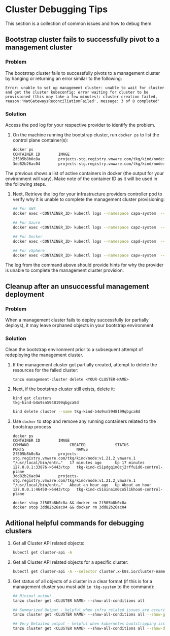# Cluster Debugging Tips

This section is a collection of common issues and how to debug them.

## Bootstrap cluster fails to successfully pivot to a management cluster

### Problem

The bootstrap cluster fails to successfully pivots to a management cluster by
hanging or returning an error similar to the following:

```shell
Error: unable to set up management cluster: unable to wait for cluster and get the cluster kubeconfig: error waiting for cluster to be provisioned (this may take a few minutes): cluster creation failed, reason:'NatGatewaysReconciliationFailed', message:'3 of 8 completed'
```

### Solution

Access the pod log for your respective provider to identify the problem.

1. On the machine running the bootstrap cluster, run `docker ps` to list the
   control plane container(s):

    ```sh
    docker ps
    CONTAINER ID        IMAGE                                                             COMMAND                  CREATED             STATUS              PORTS                       NAMES
    2f505b8b0c8a        projects-stg.registry.vmware.com/tkg/kind/node:v1.21.2_vmware.1   "/usr/local/bin/entr…"   17 minutes ago      Up 17 minutes       127.0.0.1:33876->6443/tcp   tkg-kind-c51pdgq1m0cj2rffu1d0-control-plane
    3dd82b26ac04        projects-stg.registry.vmware.com/tkg/kind/node:v1.21.2_vmware.1   "/usr/local/bin/entr…"   About an hour ago   Up About an hour    127.0.0.1:46450->6443/tcp   tkg-kind-c51oina1m0co5l1khoa0-control-plane
    ```

The previous shows a list of active containers in docker (the output for your
environment will vary). Make note of the container ID as it will be used in the
following steps.

1. Next, Retrieve the log for your infrastructure providers controller pod to verify why it is unable to complete
   the management cluster provisioning:

   ```sh
   ## For AWS
   docker exec <CONTAINER_ID> kubectl logs --namespace capa-system  --selector cluster.x-k8s.io/provider=infrastructure-aws,control-plane=controller-manager -c manager --kubeconfig /etc/kubernetes/admin.conf

   ## For Azure
   docker exec <CONTAINER_ID> kubectl logs --namespace capz-system  --selector cluster.x-k8s.io/provider=infrastructure-azure,control-plane=controller-manager -c manager --kubeconfig /etc/kubernetes/admin.conf

   ## For Docker
   docker exec <CONTAINER_ID> kubectl logs --namespace capd-system  --selector cluster.x-k8s.io/provider=infrastructure-docker,control-plane=controller-manager -c manager --kubeconfig /etc/kubernetes/admin.conf

   ## For vSphere
   docker exec <CONTAINER_ID> kubectl logs --namespace capv-system  --selector cluster.x-k8s.io/provider=infrastructure-vsphere,control-plane=controller-manager -c manager --kubeconfig /etc/kubernetes/admin.conf
   ```

The log from the command above should provide hints for why the provider is
unable to complete the management cluster provision.

## Cleanup after an unsuccessful management deployment

### Problem

When a management cluster fails to deploy successfully (or partially deploys),
it may leave orphaned objects in your bootstrap environment.

### Solution

Clean the bootstrap environment prior to a subsequent attempt of redeploying the
management cluster.

1. If the management cluster got partially created, attempt to delete the
   resources for the failed cluster:

    ```shell
    tanzu management-cluster delete <YOUR-CLUSTER-NAME>
    ```

1. Next, if the bootstrap cluster still exists, delete it:

    ```shell
    kind get clusters
    tkg-kind-b4o9sn5948199qbgca8d
    ```

    ```sh
    kind delete cluster --name tkg-kind-b4o9sn5948199qbgca8d
    ```

1. Use `docker` to stop and remove any running containers related to the
   bootstrap process

    ```shell
    docker ps
    CONTAINER ID        IMAGE                                                             COMMAND                  CREATED             STATUS              PORTS                       NAMES
    2f505b8b0c8a        projects-stg.registry.vmware.com/tkg/kind/node:v1.21.2_vmware.1   "/usr/local/bin/entr…"   17 minutes ago      Up 17 minutes       127.0.0.1:33876->6443/tcp   tkg-kind-c51pdgq1m0cj2rffu1d0-control-plane
    3dd82b26ac04        projects-stg.registry.vmware.com/tkg/kind/node:v1.21.2_vmware.1   "/usr/local/bin/entr…"   About an hour ago   Up About an hour    127.0.0.1:46450->6443/tcp   tkg-kind-c51oina1m0co5l1khoa0-control-plane
    ```

    ```shell
    docker stop 2f505b8b0c8a && docker rm 2f505b8b0c8a
    docker stop 3dd82b26ac04 && docker rm 3dd82b26ac04
    ```

## Aditional helpful commands for debugging clusters

1. Get all Cluster API related objects:

   ```sh
   kubectl get cluster-api -A
   ```

1. Get all Cluster API related objects for a specific cluster:

   ```sh
   kubectl get cluster-api -A --selector cluster.x-k8s.io/cluster-name=<CLUSTER NAME> -o wide
   ```

1. Get status of all objects of a cluster in a clear format (if this is for a management cluster you must add `in tkg-system` to the command):

   ```sh
   ## Minimal output
   tanzu cluster get <CLUSTER NAME> --show-all-conditions all

   ## Summarized Output - helpful when infra related issues are occuring
   tanzu cluster get <CLUSTER NAME> --show-all-conditions all --show-group-members

   ## Very Detailed output - helpful when kubernetes bootstrapping issues are occuring
   tanzu cluster get <CLUSTER NAME> --show-all-conditions all --show-details --show-group-members
   ```
